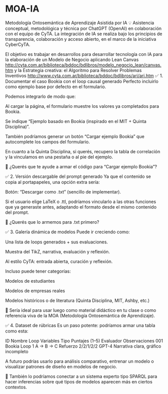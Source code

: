 # MOA-IA
Metodología Ontosemántica de Aprendizaje Asistida por IA
💡 Asistencia conceptual, metodológica y técnica por ChatGPT (OpenAI) en colaboración con el equipo de CyTA. La integración de IA se realiza bajo los principios de transparencia, colaboración y acceso abierto, en el marco de la iniciativa CyberCyTA.


El objetivo es trabajar en desarrollos para desarrollar tecnología con IA  para la elaboración de un Modelo de Negocio aplicando Lean Canvas http://cyta.com.ar/biblioteca/bddoc/bdlibros/modelo_negocio_lean/canvas.htm y  la Estrategia creativa: el Algoritmo para Resolver Problemas Inventivos http://www.cyta.com.ar/biblioteca/bddoc/bdlibros/ari/ari.htm
✅ 1. Documentar el caso Bookia con el loop causal generado
Perfecto incluirlo como ejemplo base por defecto en el formulario.

Podemos integrarlo de modo que:

Al cargar la página, el formulario muestre los valores ya completados para Bookia.

Se indique “Ejemplo basado en Bookia (inspirado en el MIT + Quinta Disciplina)”.

También podríamos generar un botón “Cargar ejemplo Bookia” que autocomplete los campos del formulario.

En cuanto a la Quinta Disciplina, si querés, recupero la tabla de correlación y la vinculamos en una pestaña o al pie del ejemplo.

🔧 ¿Querés que te ayude a armar el código para “Cargar ejemplo Bookia”?

✅ 2. Versión descargable del prompt generado
Ya que el contenido se copia al portapapeles, una opción extra sería:

Botón: “Descargar como .txt” (sencillo de implementar).

Si el usuario elige LaTeX o .ttl, podríamos vincularlo a las otras funciones que ya generaste antes, adaptando el formato desde el mismo contenido del prompt.

📎 ¿Querés que lo armemos para .txt primero?

✅ 3. Galería dinámica de modelos
Puede ir creciendo como:

Una lista de loops generados + sus evaluaciones.

Muestra del TikZ, narrativa, evaluación y reflexión.

Al estilo CyTA: entrada abierta, curación y reflexión.

Incluso puede tener categorías:

Modelos de estudiantes

Modelos de empresas reales

Modelos históricos o de literatura (Quinta Disciplina, MIT, Ashby, etc.)

📘 Sería ideal para usar luego como material didáctico en tu clase o como referencia viva de la MOA (Metodología Ontosemántica de Aprendizaje).

✅ 4. Dataset de rúbricas
Es un paso potente: podríamos armar una tabla como esta:

ID	Nombre Loop	Variables	Tipo	Puntajes (1–5)	Evaluador	Observaciones
001	Bookia Loop 1	A → B → C	Refuerzo	2/2/1/2/2	GPT-4	Narrativa clara, gráfico incompleto

A futuro podrías usarlo para análisis comparativo, entrenar un modelo o visualizar patrones de diseño en modelos de negocio.

🧠 También lo podríamos conectar a un sistema experto tipo SPARQL para hacer inferencias sobre qué tipos de modelos aparecen más en ciertos contextos.
